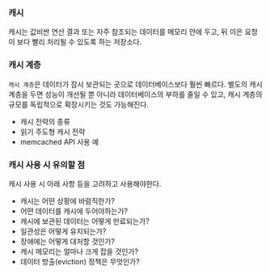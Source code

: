 ### 캐시

캐시는 값비싼 연산 결과 또는 자주 참조되는 데이터를 메모리 안에 두고, 뒤 이은 요청이 보다 빨리 처리될 수 있도록 하는 저장소다.

### 캐시 계층

`캐시 계층`은 데이터가 잠시 보관되는 곳으로 데이터베이스보다 훨씬 빠르다.
별도의 캐시 계층을 두면 성능이 개선될 뿐 아니라 데이터베이스의 부하를 줄일 수 있고, 캐시 계층의 규모를 독립적으로 확장시키는 것도 가능해진다.

- 캐시 전략의 종류
- 읽기 주도형 캐시 전략
- memcached API 사용 예

### 캐시 사용 시 유의할 점

캐시 사용 시 아래 사항 등을 고려하고 사용해야한다.

- 캐시는 어떤 상황에 바람직한가?
- 어떤 데이터를 캐시에 두어야하는가?
- 캐시에 보관된 데이터는 어떻게 만료되는가?
- 일관성은 어떻게 유지되는가?
- 장애에는 어떻게 대처할 것인가?
- 캐시 메모리는 얼마나 크게 잡을 것인가?
- 데이터 방출(eviction) 정책은 무엇인가?
